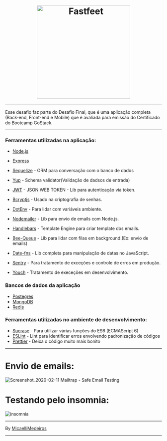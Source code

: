 <h1 align="center">
  <img alt="Fastfeet" title="Fastfeet" src="https://github.com/Rocketseat/bootcamp-gostack-desafio-03/blob/master/.github/logo.png" width="300px" />
</h1>

---

Esse desafio faz parte do Desafio Final, que é uma aplicação completa (Back-end, Front-end e Mobile) que é avaliada para emissão do Certificado do Bootcamp GoStack.

---
### Ferramentas utilizadas na aplicação:

- [Node.js](https://github.com/nodejs)
- [Express](https://github.com/expressjs/express)
- [Sequelize](https://github.com/sequelize/sequelize) - ORM para conversação com o banco de dados
- [Yup](https://github.com/jquense/yup) - Schema validator(Validação de dadsos de entrada)
- [JWT](https://www.npmjs.com/package/jsonwebtoken) - JSON WEB TOKEN - Lib para autenticação via token.
- [Bcryptjs](https://www.npmjs.com/package/bcrypt) - Usado na criptografia de senhas.
- [DotEnv](https://github.com/motdotla/dotenv) - Para lidar com variáveis ambiente.
- [Nodemailer](https://github.com/nodemailer/nodemailer) - Lib para envio de emails com Node.js.
- [Handlebars](https://handlebarsjs.com/) - Template Engine para criar template dos emails.
- [Bee-Queue](https://github.com/bee-queue/bee-queue) - Lib para lidar com filas em background.(Ex: envio de emails)
- [Date-fns](https://github.com/date-fns/date-fns) - Lib completa para manipulação de datas no JavaScript.

- [Sentry](https://sentry.io/) - Para tratamento de exceções e controle de erros em produção.
- [Youch](https://github.com/poppinss/youch) - Tratamento de execeções em desenvolvimento.

### Bancos de dados da aplicação
- [Postegres](https://github.com/postgres/postgres)
- [MongoDB](https://www.mongodb.com/)
- [Redis](https://redis.io/)

### Ferramentas utilizadas no ambiente de desenvolvimento:
- [Sucrase](https://sucrase.io/) - Para utilizar várias funções do ES6 (ECMAScript 6)
- [ESLint](https://github.com/eslint/eslint) - Lint para identificar erros envolvendo padronização de códigos
- [Prettier](https://github.com/prettier/prettier) - Deixa o código muito mais bonito


---

# Envio de emails:
![Screenshot_2020-02-11 Mailtrap - Safe Email Testing](https://user-images.githubusercontent.com/54600663/74209995-c5f99780-4c68-11ea-9ce6-06052325d0d9.png)

# Testando pelo insomnia:
![insomnia](https://user-images.githubusercontent.com/54600663/74209998-c85bf180-4c68-11ea-9677-f540b7198c18.png)


---


By [MicaelliMedeiros](https://www.linkedin.com/in/micaellimedeiros/)

---

